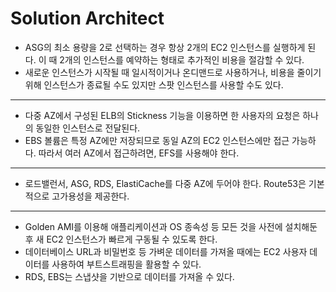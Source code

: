 # Solution Architect



* ASG의 최소 용량을 2로 선택하는 경우 항상 2개의 EC2 인스턴스를 실행하게 된다. 이 때 2개의 인스턴스를 예약하는 형태로 추가적인 비용을 절감할 수 있다.
* 새로운 인스턴스가 시작될 때 일시적이거나 온디맨드로 사용하거나, 비용을 줄이기 위해 인스턴스가 종료될 수도 있지만 스팟 인스턴스를 사용할 수도 있다.

***

* 다중 AZ에서 구성된 ELB의 Stickness 기능을 이용하면 한 사용자의 요청은 하나의 동일한 인스턴스로 전달된다.
* EBS 볼륨은 특정 AZ에만 저장되므로 동일 AZ의 EC2 인스턴스에만 접근 가능하다. 따라서 여러 AZ에서 접근하려면, EFS를 사용해야 한다.

***

* 로드밸런서, ASG, RDS, ElastiCache를 다중 AZ에 두어야 한다. Route53은 기본적으로 고가용성을 제공한다.

***

* Golden AMI를 이용해 애플리케이션과 OS 종속성 등 모든 것을 사전에 설치해둔 후 새 EC2 인스턴스가 빠르게 구동될 수 있도록 한다.
* 데이터베이스 URL과 비밀번호 등 가벼운 데이터를 가져올 때에는 EC2 사용자 데이터를 사용하여 부트스트래핑을 활용할 수 있다.
* RDS, EBS는 스냅샷을 기반으로 데이터를 가져올 수 있다.
